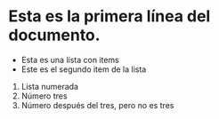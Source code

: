 # Esta es la primera línea del documento.

- Esta es una lísta con items
- Este es el segundo item de la lista


1. Lista numerada 
99. Número tres
3. Número después del tres, pero no es tres

